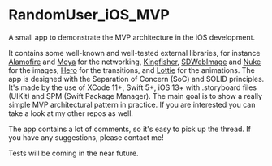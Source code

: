 # RandomUser_iOS_MVP
A small app to demonstrate the MVP architecture in the iOS development.

It contains some well-known and well-tested external libraries, for instance [Alamofire](https://github.com/Alamofire/Alamofire) and [Moya](https://github.com/Moya/Moya) for the networking, [Kingfisher](https://github.com/onevcat/Kingfisher), [SDWebImage](https://github.com/SDWebImage/SDWebImage) and [Nuke](https://github.com/kean/Nuke) for the images, [Hero](https://github.com/HeroTransitions/Hero) for the transitions, and [Lottie](https://github.com/airbnb/lottie-ios) for the animations. The app is designed with the Separation of Concern (SoC) and SOLID principles. It's made by the use of XCode 11+, Swift 5+, iOS 13+ with .storyboard files (UIKit) and SPM (Swift Package Manager). The main goal is to show a really simple MVP architectural pattern in practice. If you are interested you can take a look at my other repos as well.

The app contains a lot of comments, so it's easy to pick up the thread. If you have any suggestions, please contact me!

Tests will be coming in the near future.
